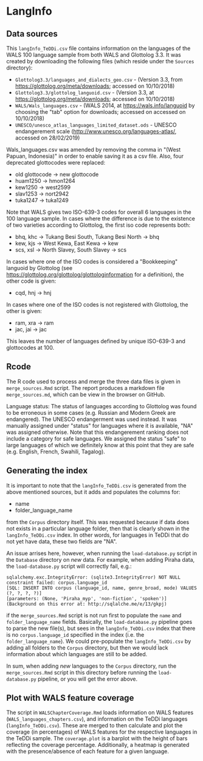 # LangInfo

## Data sources

This `langInfo_TeDDi.csv` file contains information on the languages of the WALS 100 language sample from both WALS and Glottolog 3.3. It was created by downloading the following files (which reside under the `Sources` directory):

* `Glottolog3.3/languages_and_dialects_geo.csv` - (Version 3.3, from https://glottolog.org/meta/downloads; accessed on 10/10/2018)
* `Glottolog3.3/glottolog_languoid.csv` - (Version 3.3, at https://glottolog.org/meta/downloads; accessed on 10/10/2018)   
* `WALS/Wals_languages.csv` - (WALS 2014, at https://wals.info/languoid by choosing the "tab" option for downloads; accessed on accessed on 10/10/2018)
* `UNESCO/unesco_atlas_languages_limited_dataset.ods` - UNESCO endangerement scale (http://www.unesco.org/languages-atlas/, accessed on 28/02/2019)

Wals_languages.csv was amended by removing the comma in "(West Papuan, Indonesia)" in order to enable saving it as a csv file. Also, four deprecated glottocodes were replaced: 

* old glottocode -> new glottocode
* huam1250 -> hmon1264
* kew1250 -> west2599
* slav1253 -> nort2942
* tuka1247 -> tuka1249

Note that WALS gives two ISO-639-3 codes for overall 6 languages in the 100 language sample. In cases where the difference is due to the existence of two varieties according to Glottolog, the first iso code represents both:

* bhq, khc -> Tukang Besi South, Tukang Besi North -> bhq 
* kew, kjs -> West Kewa, East Kewa -> kew
* scs, xsl -> North Slavey, South Slavey -> scs

In cases where one of the ISO codes is considered a "Bookkeeping" languoid by Glottolog (see https://glottolog.org/glottolog/glottologinformation for a definition), the other code is given:

* cqd, hnj -> hnj

In cases where one of the ISO codes is not registered with Glottolog, the other is given:

* ram, xra -> ram
* jac, jai -> jac

This leaves the number of languages defined by unique ISO-639-3 and glottocodes at 100.


## Rcode

The R code used to process and merge the three data files is given in `merge_sources.Rmd` script. The report produces a markdown file `merge_sources.md`, which can be view in the browser on GitHub.

Language status: The status of languages according to Glottolog was found to be erroneous in some cases (e.g. Russian and Modern Greek are endangered). The UNESCO endangerment was used instead. It was manually assigned under "status" for languages where it is available, "NA" was assigned otherwise. Note that this endangerement ranking does not include a category for safe languages. We assigned the status "safe" to large languages of which we definitely know at this point that they are safe (e.g. English, French, Swahili, Tagalog).


## Generating the index

It is important to note that the `langInfo_TeDDi.csv` is generated from the above mentioned sources, but it adds and populates the columns for:

* name
* folder_language_name

from the `Corpus` directory itself. This was requested because if data does not exists in a particular language folder, then that is clearly shown in the `langInfo_TeDDi.csv` index. In other words, for languages in TeDDi that do not yet have data, these two fields are "NA".

An issue arrises here, however, when running the `load-database.py` script in the `Database` directory on *new* data. For example, when adding Piraha data, the `load-database.py` script will correctly fail, e.g.:

```
sqlalchemy.exc.IntegrityError: (sqlite3.IntegrityError) NOT NULL constraint failed: corpus.language_id
[SQL: INSERT INTO corpus (language_id, name, genre_broad, mode) VALUES (?, ?, ?, ?)]
[parameters: (None, 'Piraha_myp', 'non-fiction', 'spoken')]
(Background on this error at: http://sqlalche.me/e/13/gkpj)
```

if the `merge_sources.Rmd` script is not run first to populate the `name` and `folder_language_name` fields. Basically, the `load-database.py` pipeline goes to parse the new file(s), but sees in the `langInfo_TeDDi.csv` index that there is no `corpus.language_id` specified in the index (i.e. the `folder_language_name`). We could pre-populate the `langInfo_TeDDi.csv` by adding all folders to the `Corpus` directory, but then we would lack information about which languages are still to be added.

In sum, when adding *new* languages to the `Corpus` directory, run the `merge_sources.Rmd` script in this directory before running the `load-database.py` pipeline, or you will get the error above.

## Plot with WALS feature coverage

The script in `WALSChapterCoverage.Rmd` loads information on WALS features (`WALS_languages_chapters.csv`), and information on the TeDDi languages (`langInfo_TeDDi.csv`). These are merged to then calculate and plot the coverage (in percentages) of WALS features for the respective languages in the TeDDi sample. The `coverage.plot` is a barplot with the height of bars reflecting the coverage percentage. Additionally, a heatmap is generated with the presence/absence of each feature for a given language. 
